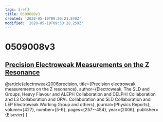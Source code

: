 ```yaml
---
tags: [ref]
title: 0509008v3
created: '2020-05-19T09:30:21.840Z'
modified: '2020-05-19T09:53:28.259Z'
---
```


# 0509008v3

## [Precision Electroweak Measurements on the Z Resonance](https://arxiv.org/pdf/hep-ex/0509008v3.pdf)

@article{electroweak2006precision,
  title={Precision electroweak measurements on the Z resonance},
  author={Electroweak, The SLD and Groups, Heavy Flavour and ALEPH Collaboration and DELPHI Collaboration and L3 Collaboration and OPAL Collaboration and SLD Collaboration and LEP Electroweak Working Group and others},
  journal={Physics Reports},
  volume={427},
  number={5-6},
  pages={257--454},
  year={2006},
  publisher={Elsevier}
}


